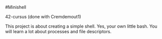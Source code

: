 #Minishell

42-cursus
(done with Cremdemout1) 

This project is about creating a simple shell.
Yes, your own little bash.
You will learn a lot about processes and file descriptors.
